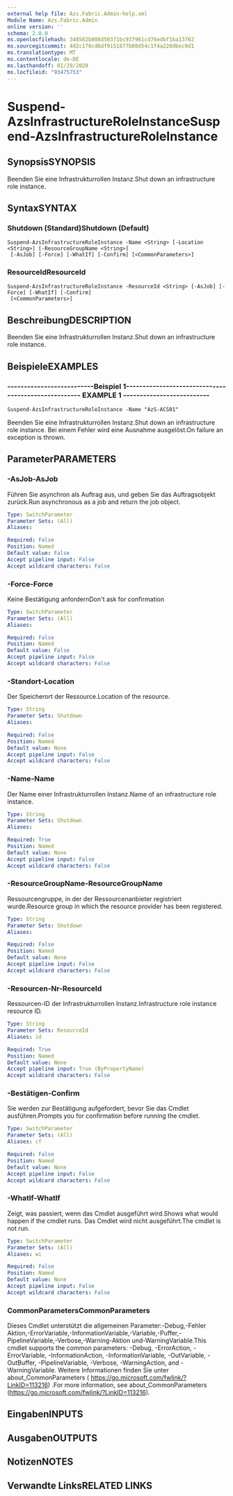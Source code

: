 ```yaml
---
external help file: Azs.Fabric.Admin-help.xml
Module Name: Azs.Fabric.Admin
online version: ''
schema: 2.0.0
ms.openlocfilehash: 348582b008d50371bc937961cd76edbf1ba13762
ms.sourcegitcommit: 4d2c178cd6df9151877b08d54c1f4a228dbec9d1
ms.translationtype: MT
ms.contentlocale: de-DE
ms.lasthandoff: 01/29/2020
ms.locfileid: "93475753"
---
```

# <span data-ttu-id="248d3-101">Suspend-AzsInfrastructureRoleInstance</span><span class="sxs-lookup"><span data-stu-id="248d3-101">Suspend-AzsInfrastructureRoleInstance</span></span>

## <span data-ttu-id="248d3-102">Synopsis</span><span class="sxs-lookup"><span data-stu-id="248d3-102">SYNOPSIS</span></span>
<span data-ttu-id="248d3-103">Beenden Sie eine Infrastrukturrollen Instanz.</span><span class="sxs-lookup"><span data-stu-id="248d3-103">Shut down an infrastructure role instance.</span></span>

## <span data-ttu-id="248d3-104">Syntax</span><span class="sxs-lookup"><span data-stu-id="248d3-104">SYNTAX</span></span>

### <span data-ttu-id="248d3-105">Shutdown (Standard)</span><span class="sxs-lookup"><span data-stu-id="248d3-105">Shutdown (Default)</span></span>
```
Suspend-AzsInfrastructureRoleInstance -Name <String> [-Location <String>] [-ResourceGroupName <String>]
 [-AsJob] [-Force] [-WhatIf] [-Confirm] [<CommonParameters>]
```

### <span data-ttu-id="248d3-106">ResourceId</span><span class="sxs-lookup"><span data-stu-id="248d3-106">ResourceId</span></span>
```
Suspend-AzsInfrastructureRoleInstance -ResourceId <String> [-AsJob] [-Force] [-WhatIf] [-Confirm]
 [<CommonParameters>]
```

## <span data-ttu-id="248d3-107">Beschreibung</span><span class="sxs-lookup"><span data-stu-id="248d3-107">DESCRIPTION</span></span>
<span data-ttu-id="248d3-108">Beenden Sie eine Infrastrukturrollen Instanz.</span><span class="sxs-lookup"><span data-stu-id="248d3-108">Shut down an infrastructure role instance.</span></span>

## <span data-ttu-id="248d3-109">Beispiele</span><span class="sxs-lookup"><span data-stu-id="248d3-109">EXAMPLES</span></span>

### <span data-ttu-id="248d3-110">--------------------------Beispiel 1--------------------------</span><span class="sxs-lookup"><span data-stu-id="248d3-110">-------------------------- EXAMPLE 1 --------------------------</span></span>
```
Suspend-AzsInfrastructureRoleInstance -Name "AzS-ACS01"
```

<span data-ttu-id="248d3-111">Beenden Sie eine Infrastrukturrollen Instanz.</span><span class="sxs-lookup"><span data-stu-id="248d3-111">Shut down an infrastructure role instance.</span></span>
<span data-ttu-id="248d3-112">Bei einem Fehler wird eine Ausnahme ausgelöst.</span><span class="sxs-lookup"><span data-stu-id="248d3-112">On failure an exception is thrown.</span></span>

## <span data-ttu-id="248d3-113">Parameter</span><span class="sxs-lookup"><span data-stu-id="248d3-113">PARAMETERS</span></span>

### <span data-ttu-id="248d3-114">-AsJob</span><span class="sxs-lookup"><span data-stu-id="248d3-114">-AsJob</span></span>
<span data-ttu-id="248d3-115">Führen Sie asynchron als Auftrag aus, und geben Sie das Auftragsobjekt zurück.</span><span class="sxs-lookup"><span data-stu-id="248d3-115">Run asynchronous as a job and return the job object.</span></span>

```yaml
Type: SwitchParameter
Parameter Sets: (All)
Aliases: 

Required: False
Position: Named
Default value: False
Accept pipeline input: False
Accept wildcard characters: False
```

### <span data-ttu-id="248d3-116">-Force</span><span class="sxs-lookup"><span data-stu-id="248d3-116">-Force</span></span>
<span data-ttu-id="248d3-117">Keine Bestätigung anfordern</span><span class="sxs-lookup"><span data-stu-id="248d3-117">Don't ask for confirmation</span></span>

```yaml
Type: SwitchParameter
Parameter Sets: (All)
Aliases: 

Required: False
Position: Named
Default value: False
Accept pipeline input: False
Accept wildcard characters: False
```

### <span data-ttu-id="248d3-118">-Standort</span><span class="sxs-lookup"><span data-stu-id="248d3-118">-Location</span></span>
<span data-ttu-id="248d3-119">Der Speicherort der Ressource.</span><span class="sxs-lookup"><span data-stu-id="248d3-119">Location of the resource.</span></span>

```yaml
Type: String
Parameter Sets: Shutdown
Aliases: 

Required: False
Position: Named
Default value: None
Accept pipeline input: False
Accept wildcard characters: False
```

### <span data-ttu-id="248d3-120">-Name</span><span class="sxs-lookup"><span data-stu-id="248d3-120">-Name</span></span>
<span data-ttu-id="248d3-121">Der Name einer Infrastrukturrollen Instanz.</span><span class="sxs-lookup"><span data-stu-id="248d3-121">Name of an infrastructure role instance.</span></span>

```yaml
Type: String
Parameter Sets: Shutdown
Aliases: 

Required: True
Position: Named
Default value: None
Accept pipeline input: False
Accept wildcard characters: False
```

### <span data-ttu-id="248d3-122">-ResourceGroupName</span><span class="sxs-lookup"><span data-stu-id="248d3-122">-ResourceGroupName</span></span>
<span data-ttu-id="248d3-123">Ressourcengruppe, in der der Ressourcenanbieter registriert wurde.</span><span class="sxs-lookup"><span data-stu-id="248d3-123">Resource group in which the resource provider has been registered.</span></span>

```yaml
Type: String
Parameter Sets: Shutdown
Aliases: 

Required: False
Position: Named
Default value: None
Accept pipeline input: False
Accept wildcard characters: False
```

### <span data-ttu-id="248d3-124">-Resourcen-Nr</span><span class="sxs-lookup"><span data-stu-id="248d3-124">-ResourceId</span></span>
<span data-ttu-id="248d3-125">Ressourcen-ID der Infrastrukturrollen Instanz.</span><span class="sxs-lookup"><span data-stu-id="248d3-125">Infrastructure role instance resource ID.</span></span>

```yaml
Type: String
Parameter Sets: ResourceId
Aliases: id

Required: True
Position: Named
Default value: None
Accept pipeline input: True (ByPropertyName)
Accept wildcard characters: False
```

### <span data-ttu-id="248d3-126">-Bestätigen</span><span class="sxs-lookup"><span data-stu-id="248d3-126">-Confirm</span></span>
<span data-ttu-id="248d3-127">Sie werden zur Bestätigung aufgefordert, bevor Sie das Cmdlet ausführen.</span><span class="sxs-lookup"><span data-stu-id="248d3-127">Prompts you for confirmation before running the cmdlet.</span></span>

```yaml
Type: SwitchParameter
Parameter Sets: (All)
Aliases: cf

Required: False
Position: Named
Default value: None
Accept pipeline input: False
Accept wildcard characters: False
```

### <span data-ttu-id="248d3-128">-WhatIf</span><span class="sxs-lookup"><span data-stu-id="248d3-128">-WhatIf</span></span>
<span data-ttu-id="248d3-129">Zeigt, was passiert, wenn das Cmdlet ausgeführt wird.</span><span class="sxs-lookup"><span data-stu-id="248d3-129">Shows what would happen if the cmdlet runs.</span></span>
<span data-ttu-id="248d3-130">Das Cmdlet wird nicht ausgeführt.</span><span class="sxs-lookup"><span data-stu-id="248d3-130">The cmdlet is not run.</span></span>

```yaml
Type: SwitchParameter
Parameter Sets: (All)
Aliases: wi

Required: False
Position: Named
Default value: None
Accept pipeline input: False
Accept wildcard characters: False
```

### <span data-ttu-id="248d3-131">CommonParameters</span><span class="sxs-lookup"><span data-stu-id="248d3-131">CommonParameters</span></span>
<span data-ttu-id="248d3-132">Dieses Cmdlet unterstützt die allgemeinen Parameter:-Debug,-Fehler Aktion,-ErrorVariable,-InformationVariable,-Variable,-Puffer,-PipelineVariable,-Verbose,-Warning-Aktion und-WarningVariable.</span><span class="sxs-lookup"><span data-stu-id="248d3-132">This cmdlet supports the common parameters: -Debug, -ErrorAction, -ErrorVariable, -InformationAction, -InformationVariable, -OutVariable, -OutBuffer, -PipelineVariable, -Verbose, -WarningAction, and -WarningVariable.</span></span> <span data-ttu-id="248d3-133">Weitere Informationen finden Sie unter about_CommonParameters ( https://go.microsoft.com/fwlink/?LinkID=113216) .</span><span class="sxs-lookup"><span data-stu-id="248d3-133">For more information, see about_CommonParameters (https://go.microsoft.com/fwlink/?LinkID=113216).</span></span>

## <span data-ttu-id="248d3-134">Eingaben</span><span class="sxs-lookup"><span data-stu-id="248d3-134">INPUTS</span></span>

## <span data-ttu-id="248d3-135">Ausgaben</span><span class="sxs-lookup"><span data-stu-id="248d3-135">OUTPUTS</span></span>

## <span data-ttu-id="248d3-136">Notizen</span><span class="sxs-lookup"><span data-stu-id="248d3-136">NOTES</span></span>

## <span data-ttu-id="248d3-137">Verwandte Links</span><span class="sxs-lookup"><span data-stu-id="248d3-137">RELATED LINKS</span></span>

